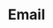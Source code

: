 ---
layout: tag_index
title: Email
tag: email
permalink: /tag/email/
intro: Toutes les actualités, liens et ressources tagués &num;email.
text-twtr: En train d'explorer les articles tagués 'email' — @MagDuWebdesign
---